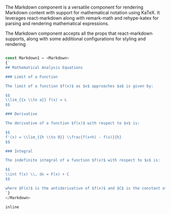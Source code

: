 # <Markdown>

The Markdown component is a versatile component for rendering Markdown content with support for mathematical notation using KaTeX. It leverages react-markdown along with remark-math and rehype-katex for parsing and rendering mathematical expressions.

The Markdown component accepts all the props that react-markdown supports, along with some additional configurations for styling and rendering

```javascript

const Markdown1 = <Markdown>
{`
## Mathematical Analysis Equations

### Limit of a Function

The limit of a function $f(x)$ as $x$ approaches $a$ is given by:

$$
\\lim_{{x \\to a}} f(x) = L
$$

### Derivative

The derivative of a function $f(x)$ with respect to $x$ is:

$$
f'(x) = \\lim_{{h \\to 0}} \\frac{f(x+h) - f(x)}{h}
$$

### Integral

The indefinite integral of a function $f(x)$ with respect to $x$ is:

$$
\\int f(x) \\, dx = F(x) + C
$$

where $F(x)$ is the antiderivative of $f(x)$ and $C$ is the constant of integration.
`}
</Markdown>

```

```inline```